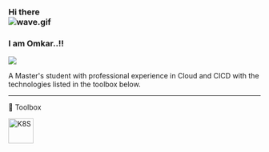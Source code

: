 ### Hi there <img data-target="animated-image.replacedImage" alt="wave.gif" class="AnimatedImagePlayer-animatedImage" src="https://raw.githubusercontent.com/MartinHeinz/MartinHeinz/master/wave.gif" style="display: block; opacity: 1;"> 

### I am Omkar..!!

![](https://komarev.com/ghpvc/?username=omkar-9905&color=blue&style=flat-square)

A Master's student with professional experience in Cloud and CICD with the technologies listed in the toolbox below.

---

🧰 Toolbox

<img src="https://kubernetes.io/images/favicon.png" alt="K8S" width="50" height="50"/> 


<!--
**omkar-9905/omkar-9905** is a ✨ _special_ ✨ repository because its `README.md` (this file) appears on your GitHub profile.




<img src="https://kubernetes.io/images/favicon.png" alt="K8S" width="50" height="50"/>  <img 
src="https://www.svgrepo.com/show/349308/bitbucket.svg" alt="BITBUCKET" width="50" height="50"/> <img 
src="http://www.w3.org/2000/svg" alt="BITBUCKET" width="50" height="50"/> <img 
src="https://raw.githubusercontent.com/samloh84/svg-devops-logos/master/logos_docker.svg" alt="BITBUCKET" width="50" height="50"/> 



Here are some ideas to get you started:

- 🔭 I’m currently working on ...
- 🌱 I’m currently learning ...
- 👯 I’m looking to collaborate on ...
- 🤔 I’m looking for help with ...
- 💬 Ask me about ...
- 📫 How to reach me: ...
- 😄 Pronouns: ...
- ⚡ Fun fact: ...
-->

